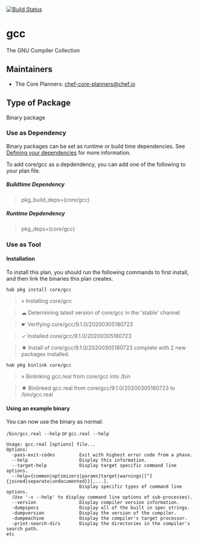 [![Build Status](https://dev.azure.com/chefcorp-partnerengineering/Chef%20Base%20Plans/_apis/build/status/chef-base-plans.gcc?branchName=master)](https://dev.azure.com/chefcorp-partnerengineering/Chef%20Base%20Plans/_build/latest?definitionId=89&branchName=master)

# gcc

The GNU Compiler Collection

## Maintainers

* The Core Planners: <chef-core-planners@chef.io>

## Type of Package

Binary package

### Use as Dependency

Binary packages can be set as runtime or build time dependencies. See [Defining your dependencies](https://www.habitat.sh/docs/developing-packages/developing-packages/#sts=Define%20Your%20Dependencies) for more information.

To add core/gcc as a depdendency, you can add one of the following to your plan file.

##### Buildtime Dependency

> pkg_build_deps=(core/gcc)

##### Runtime Depdendency

> pkg_deps=(core/gcc)

### Use as Tool

#### Installation

To install this plan, you should run the following commands to first install, and then link the binaries this plan creates.

`hab pkg install core/gcc`

> » Installing core/gcc

> ☁ Determining latest version of core/gcc in the 'stable' channel

> ☛ Verifying core/gcc/9.1.0/20200305180723

> ✓ Installed core/gcc/9.1.0/20200305180723

> ★ Install of core/gcc/9.1.0/20200305180723 complete with 2 new packages installed.

`hab pkg binlink core/gcc`

> » Binlinking gcc.real from core/gcc into /bin

> ★ Binlinked gcc.real from core/gcc/9.1.0/20200305180723 to /bin/gcc.real

#### Using an example binary
You can now use the binary as normal:

`/bin/gcc.real --help` or `gcc.real --help`

```
Usage: gcc.real [options] file...
Options:
  -pass-exit-codes         Exit with highest error code from a phase.
  --help                   Display this information.
  --target-help            Display target specific command line options.
  --help={common|optimizers|params|target|warnings|[^]{joined|separate|undocumented}}[,...].
                           Display specific types of command line options.
  (Use '-v --help' to display command line options of sub-processes).
  --version                Display compiler version information.
  -dumpspecs               Display all of the built in spec strings.
  -dumpversion             Display the version of the compiler.
  -dumpmachine             Display the compiler's target processor.
  -print-search-dirs       Display the directories in the compiler's search path.
etc
```
